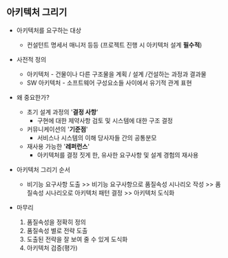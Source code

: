 ## 아키텍처 그리기

- 아키텍처를 요구하는 대상
  - 컨설턴트 명세서 매니저 등등 (프로젝트 진행 시 아키텍처 설계 __필수적__)



- 사전적 정의
  - 아키텍처 - 건물이나 다른 구조물을 계획 / 설계 /건설하는 과정과 결과물
  - SW 아키텍처 - 소프트웨어 구성요소들 사이에서 유기적 관계 표현



- 왜 중요한가?
  - 초기 설계 과정의 '__결정 사항__'
    - 구현에 대한 제약사항 검토 및 시스템에 대한 구조 결정
  - 커뮤니케이션의 '**기준점**'
    - 서비스나 시스템의 이해 당사자들 간의 공통분모
  - 재사용 가능한 '__레퍼런스__'
    - 아키텍처를 결정 짓게 한, 유사한 요구사항 및 설계 경험의 재사용



- 아키텍처 그리기 순서
  - 비기능 요구사항 도출 >> 비기능 요구사항으로 품질속성 시나리오 작성 >> 품질속성 시나리오로 아키텍처 패턴 결정 >> 아키텍처 도식화

- 마무리
  1. 품질속성을 정확히 정의
  2. 품질속성 별로 전략 도출
  3. 도출된 전략을 잘 보여 줄 수 있게 도식화
  4. 아키텍처 검증(평가)